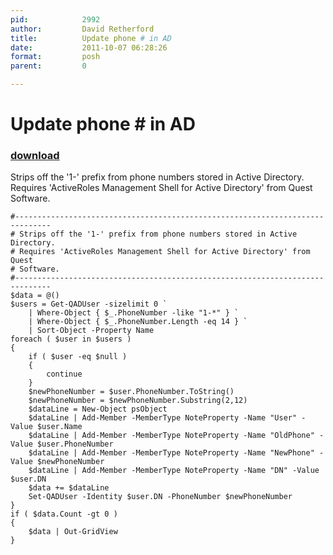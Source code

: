 ```yaml
---
pid:            2992
author:         David Retherford
title:          Update phone # in AD
date:           2011-10-07 06:28:26
format:         posh
parent:         0

---
```


# Update phone # in AD

### [download](Scripts\2992.ps1)

Strips off the '1-' prefix from phone numbers stored in Active Directory.
Requires 'ActiveRoles Management Shell for Active Directory' from Quest Software.

```posh
#------------------------------------------------------------------------------
# Strips off the '1-' prefix from phone numbers stored in Active Directory.
# Requires 'ActiveRoles Management Shell for Active Directory' from Quest
# Software.
#------------------------------------------------------------------------------
$data = @()
$users = Get-QADUser -sizelimit 0 `
    | Where-Object { $_.PhoneNumber -like "1-*" } `
    | Where-Object { $_.PhoneNumber.Length -eq 14 } `
    | Sort-Object -Property Name
foreach ( $user in $users )
{
    if ( $user -eq $null )
    {
        continue
    }
    $newPhoneNumber = $user.PhoneNumber.ToString()
    $newPhoneNumber = $newPhoneNumber.Substring(2,12)
    $dataLine = New-Object psObject
    $dataLine | Add-Member -MemberType NoteProperty -Name "User" -Value $user.Name
    $dataLine | Add-Member -MemberType NoteProperty -Name "OldPhone" -Value $user.PhoneNumber
    $dataLine | Add-Member -MemberType NoteProperty -Name "NewPhone" -Value $newPhoneNumber
    $dataLine | Add-Member -MemberType NoteProperty -Name "DN" -Value $user.DN
    $data += $dataLine
    Set-QADUser -Identity $user.DN -PhoneNumber $newPhoneNumber 
}
if ( $data.Count -gt 0 )
{
    $data | Out-GridView
}

```
